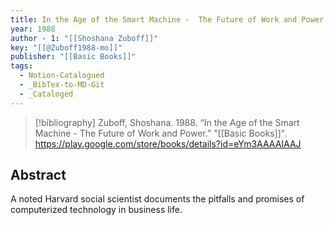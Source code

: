 ```yaml
---
title: In the Age of the Smart Machine -  The Future of Work and Power
year: 1988
author - 1: "[[Shoshana Zuboff]]"
key: "[[@Zuboff1988-mo]]"
publisher: "[[Basic Books]]"
tags:
  - Notion-Catalogued
  - _BibTex-to-MD-Git
  - _Cataloged
---
```


> [!bibliography]
> Zuboff, Shoshana. 1988. “In the Age of the Smart Machine -  The Future of Work and Power.” "[[Basic Books]]". https://play.google.com/store/books/details?id=eYm3AAAAIAAJ

## Abstract
A noted Harvard social scientist documents the pitfalls and promises of computerized technology in business life.